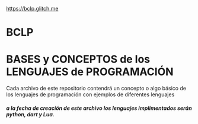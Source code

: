 https://bclp.glitch.me

# BCLP
# BASES y CONCEPTOS de los LENGUAJES de PROGRAMACIÓN 

Cada archivo de este repositorio contendrá un concepto o algo básico de los lenguajes de programación con ejemplos de diferentes lenguajes 

##### a la fecha de creación de este archivo los lenguajes implimentados serán python, dart y Lua. 
